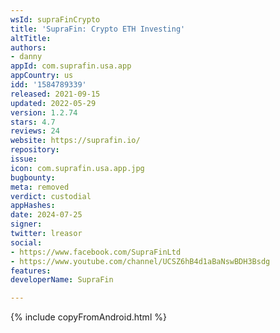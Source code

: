 ```yaml
---
wsId: supraFinCrypto
title: 'SupraFin: Crypto ETH Investing'
altTitle: 
authors:
- danny
appId: com.suprafin.usa.app
appCountry: us
idd: '1584789339'
released: 2021-09-15
updated: 2022-05-29
version: 1.2.74
stars: 4.7
reviews: 24
website: https://suprafin.io/
repository: 
issue: 
icon: com.suprafin.usa.app.jpg
bugbounty: 
meta: removed
verdict: custodial
appHashes: 
date: 2024-07-25
signer: 
twitter: lreasor
social:
- https://www.facebook.com/SupraFinLtd
- https://www.youtube.com/channel/UCSZ6hB4d1aBaNswBDH3Bsdg
features: 
developerName: SupraFin

---
```


{% include copyFromAndroid.html %}
